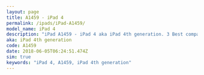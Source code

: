 ```yaml
---
layout: page
title: A1459 - iPad 4
permalink: /ipads/iPad-A1459/
model_name: iPad 4
description: "iPad A1459 - iPad 4 aka iPad 4th generation. 3 Best compatible iPad cases, pens, chargers and keyboards."
aka: iPad 4th generation
code: A1459
date: 2018-06-05T06:24:51.474Z
sim: true
keywords: "iPad 4, A1459, iPad 4th generation"
---
```

